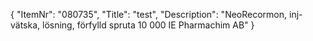 {
  "ItemNr": "080735",
  "Title": "test",
  "Description": "NeoRecormon, inj-vätska, lösning, förfylld spruta 10 000 IE Pharmachim AB"
}